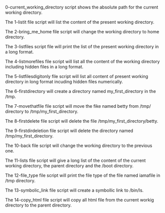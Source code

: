 0-current_working_directory script shows the absolute path for the current working directory.

The 1-listit file script will list the content of the present working directory.

The 2-bring_me_home file script will change the working directory to home directory.

The 3-listfiles script file will print the list of the present working directory in a long format.

The 4-listmorefiles file script will list all the content of the working directory including hidden files in a long format.

The 5-listfilesdigitonly file script will list all content of present working directory in long format incuding hidden files numerically.

The 6-firstdirectory will create a directory named my_first_directory in the /tmp.

The 7-movethatfile file script will move the fike named betty from /tmp/ directory to /tmp/my_first_directory.

The 8-firstdelete file script will delete the file /tmp/my_first_directory/betty.

The 9-firstdirdeletion file script will delete the directory named /tmp/my_first_directory.

The 10-back file script will change the working directory to the previous one.

The 11-lists file script will give a long list of the content of the current working directory, the parent directory and the /boot directory.

The 12-file_type file script will print the file type of the file named iamafile in /tmp directory.

The 13-symbolic_link file script will create a symbollic link to /bin/ls.

The 14-copy_html file script will copy all html file from the current workig directory to the parent directory.
